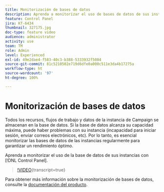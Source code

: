 ```yaml
---
title: Monitorización de bases de datos
description: Aprenda a monitorizar el uso de bases de datos de sus instancias.
feature: Control Panel
jira: KT-6434
thumbnail: 327175.jpg
doc-type: feature video
audience: administrator
activity: use
team: TM
role: Admin
level: Experienced
exl-id: 49e2dae4-f583-40c3-b388-5333932f5084
source-git-commit: 81c5210502e719d6dfe0a000c511e3da4b17275a
workflow-type: ht
source-wordcount: '97'
ht-degree: 100%

---
```


# Monitorización de bases de datos

Todos los recursos, flujos de trabajo y datos de la instancia de Campaign se almacenan en la base de datos. Si la base de datos alcanza su capacidad máxima, puede haber problemas con su instancia (incapacidad para iniciar sesión, enviar correos electrónicos, etc). Por lo tanto, es esencial monitorizar las bases de datos de las instancias regularmente para garantizar un rendimiento óptimo.

Aprenda a monitorizar el uso de la base de datos de sus instancias con [!DNL Control Panel].

>[!VIDEO](https://video.tv.adobe.com/v/327175?learn=on){transcript=true}

Para obtener más información sobre la monitorización de bases de datos, consulte la [documentación del producto](https://experienceleague.adobe.com/docs/control-panel/using/performance-monitoring/database-monitoring/database-monitoring.html?lang=es).
